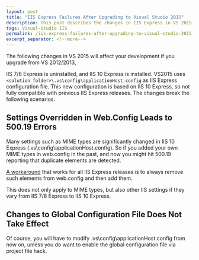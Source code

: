 ```yaml
---
layout: post
title: "IIS Express Failures After Upgrading to Visual Studio 2015"
description: This post describes the changes in IIS Express in VS 2015 and how they affect your development.
tags: Visual-Studio IIS
permalink: /iis-express-failures-after-upgrading-to-visual-studio-2015-6dd3d7eabc7a
excerpt_separator: <!--more-->
---
```

The following changes in VS 2015 will affect your development if you upgrade from VS 2012/2013,

IIS 7/8 Express is uninstalled, and IIS 10 Express is installed.
VS2015 uses `<solution folder>\.vs\config\applicationHost.config` as IIS Express configuration file. This new configuration is based on IIS 10 Express, so not fully compatible with previous IIS Express releases.
The changes break the following scenarios.
<!--more-->

## Settings Overridden in Web.Config Leads to 500.19 Errors

Many settings such as MIME types are significantly changed in IIS 10 Express (.vs\config\applicationHost.config). So if you added your own MIME types in web.config in the past, and now you might hit 500.19 reporting that duplicate elements are detected.

[A workaround](https://stackoverflow.com/questions/33660627/iis-registered-mime-types/) that works for all IIS Express releases is to always remove such elements from web.config and then add them.

This does not only apply to MIME types, but also other IIS settings if they vary from IIS 7/8 Express to IIS 10 Express.

## Changes to Global Configuration File Does Not Take Effect

Of course, you will have to modify .vs\config\applicationHost.config from now on, unless you do want to enable the global configuration file via project file hack.
